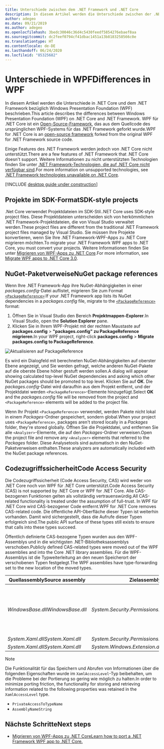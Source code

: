 ```yaml
---
title: Unterschiede zwischen dem .NET Framework und .NET Core
description: In diesem Artikel werden die Unterschiede zwischen der .NET Framework-Implementierung von Windows Presentation Foundation (WPF) und .NET Core WPF beschrieben. Beim Migrieren einer App sollten Sie diese Inkompatibilitäten berücksichtigen.
author: adegeo
ms.date: 09/21/2019
ms.author: adegeo
ms.openlocfilehash: 3bedc30046c36d4c5430feedf5854276ebaef8aa
ms.sourcegitcommit: dc2feef0794cf41dbac1451a13b8183258566c0e
ms.translationtype: HT
ms.contentlocale: de-DE
ms.lasthandoff: 06/24/2020
ms.locfileid: "85325682"
---
```

# <a name="differences-in-wpf"></a><span data-ttu-id="882cc-104">Unterschiede in WPF</span><span class="sxs-lookup"><span data-stu-id="882cc-104">Differences in WPF</span></span>

<span data-ttu-id="882cc-105">In diesem Artikel werden die Unterschiede in .NET Core und dem .NET Framework bezüglich Windows Presentation Foundation (WPF) beschrieben.</span><span class="sxs-lookup"><span data-stu-id="882cc-105">This article describes the differences between Windows Presentation Foundation (WPF) on .NET Core and .NET Framework.</span></span> <span data-ttu-id="882cc-106">WPF für .NET Core ist ein [Open-Source-Framework](https://github.com/dotnet/wpf), das aus dem Quellcode des ursprünglichen WPF-Systems für das .NET Framework geforkt wurde.</span><span class="sxs-lookup"><span data-stu-id="882cc-106">WPF for .NET Core is an [open-source framework](https://github.com/dotnet/wpf) forked from the original WPF for .NET Framework source code.</span></span>

<span data-ttu-id="882cc-107">Einige Features des .NET Framework werden jedoch von .NET Core nicht unterstützt.</span><span class="sxs-lookup"><span data-stu-id="882cc-107">There are a few features of .NET Framework that .NET Core doesn't support.</span></span> <span data-ttu-id="882cc-108">Weitere Informationen zu nicht unterstützten Technologien finden Sie unter [.NET Framework-Technologien, die auf .NET Core nicht verfügbar sind](../../core/porting/net-framework-tech-unavailable.md).</span><span class="sxs-lookup"><span data-stu-id="882cc-108">For more information on unsupported technologies, see [.NET Framework technologies unavailable on .NET Core](../../core/porting/net-framework-tech-unavailable.md).</span></span>

[!INCLUDE [desktop guide under construction](../../../includes/desktop-guide-preview-note.md)]

## <a name="sdk-style-projects"></a><span data-ttu-id="882cc-109">Projekte im SDK-Format</span><span class="sxs-lookup"><span data-stu-id="882cc-109">SDK-style projects</span></span>

<span data-ttu-id="882cc-110">.Net Core verwendet Projektdateien im SDK-Stil.</span><span class="sxs-lookup"><span data-stu-id="882cc-110">.NET Core uses SDK-style project files.</span></span> <span data-ttu-id="882cc-111">Diese Projektdateien unterscheiden sich von herkömmlichen .NET Framework-Projektdateien, die von Visual Studio verwaltet werden.</span><span class="sxs-lookup"><span data-stu-id="882cc-111">These project files are different from the traditional .NET Framework project files managed by Visual Studio.</span></span> <span data-ttu-id="882cc-112">Sie müssen Ihre Projekte konvertieren, wenn Sie Ihre .NET Framework-WPF-Apps zu .NET Core migrieren möchten.</span><span class="sxs-lookup"><span data-stu-id="882cc-112">To migrate your .NET Framework WPF apps to .NET Core, you must convert your projects.</span></span> <span data-ttu-id="882cc-113">Weitere Informationen finden Sie unter [Migrieren von WPF-Apps zu .NET Core](convert-project-from-net-framework.md).</span><span class="sxs-lookup"><span data-stu-id="882cc-113">For more information, see [Migrate WPF apps to .NET Core 3.0](convert-project-from-net-framework.md).</span></span>

## <a name="nuget-package-references"></a><span data-ttu-id="882cc-114">NuGet-Paketverweise</span><span class="sxs-lookup"><span data-stu-id="882cc-114">NuGet package references</span></span>

<span data-ttu-id="882cc-115">Wenn Ihre .NET Framework-App ihre NuGet-Abhängigkeiten in einer *packages.config*-Datei auflistet, migrieren Sie zum Format [`<PackageReference>`](/nuget/consume-packages/package-references-in-project-files):</span><span class="sxs-lookup"><span data-stu-id="882cc-115">If your .NET Framework app lists its NuGet dependencies in a *packages.config* file, migrate to the [`<PackageReference>`](/nuget/consume-packages/package-references-in-project-files) format:</span></span>

1. <span data-ttu-id="882cc-116">Öffnen Sie in Visual Studio den Bereich **Projektmappen-Explorer**.</span><span class="sxs-lookup"><span data-stu-id="882cc-116">In Visual Studio, open the **Solution Explorer** pane.</span></span>
1. <span data-ttu-id="882cc-117">Klicken Sie in Ihrem WPF-Projekt mit der rechten Maustaste auf **packages.config** >  **"packages.config" zu PackageReference migrieren**.</span><span class="sxs-lookup"><span data-stu-id="882cc-117">In your WPF project, right-click **packages.config** > **Migrate packages.config to PackageReference**.</span></span>

![Aktualisieren auf PackageReference](media/differences-from-net-framework/package-reference-migration.png)

<span data-ttu-id="882cc-119">Es wird ein Dialogfeld mit berechneten NuGet-Abhängigkeiten auf oberster Ebene angezeigt, und Sie werden gefragt, welche anderen NuGet-Pakete auf die oberste Ebene höher gestuft werden sollen.</span><span class="sxs-lookup"><span data-stu-id="882cc-119">A dialog will appear showing calculated top-level NuGet dependencies and asking which other NuGet packages should be promoted to top level.</span></span> <span data-ttu-id="882cc-120">Klicken Sie auf **OK**. Die *packages.config*-Datei wird daraufhin aus dem Projekt entfernt, und der Projektdatei werden `<PackageReference>`-Elemente hinzugefügt.</span><span class="sxs-lookup"><span data-stu-id="882cc-120">Select **OK** and the *packages.config* file will be removed from the project and `<PackageReference>` elements will be added to the project file.</span></span>

<span data-ttu-id="882cc-121">Wenn Ihr Projekt `<PackageReference>` verwendet, werden Pakete nicht lokal in einem *Packages*-Ordner gespeichert, sondern global.</span><span class="sxs-lookup"><span data-stu-id="882cc-121">When your project uses `<PackageReference>`, packages aren't stored locally in a *Packages* folder, they're stored globally.</span></span> <span data-ttu-id="882cc-122">Öffnen Sie die Projektdatei, und entfernen Sie alle `<Analyzer>`-Elemente, die auf den *Packages*-Ordner verweisen.</span><span class="sxs-lookup"><span data-stu-id="882cc-122">Open the project file and remove any `<Analyzer>` elements that referred to the *Packages* folder.</span></span> <span data-ttu-id="882cc-123">Diese Analysetools sind automatisch in den NuGet-Paketverweisen enthalten.</span><span class="sxs-lookup"><span data-stu-id="882cc-123">These analyzers are automatically included with the NuGet package references.</span></span>

## <a name="code-access-security"></a><span data-ttu-id="882cc-124">Codezugriffssicherheit</span><span class="sxs-lookup"><span data-stu-id="882cc-124">Code Access Security</span></span>

<span data-ttu-id="882cc-125">Die Codezugriffssicherheit (Code Access Security, CAS) wird weder von .NET Core noch von WPF für .NET Core unterstützt.</span><span class="sxs-lookup"><span data-stu-id="882cc-125">Code Access Security (CAS) is not supported by .NET Core or WPF for .NET Core.</span></span> <span data-ttu-id="882cc-126">Alle CAS-bezogenen Funktionen gelten als vollständig vertrauenswürdig.</span><span class="sxs-lookup"><span data-stu-id="882cc-126">All CAS-related functionality is treated under the assumption of full-trust.</span></span> <span data-ttu-id="882cc-127">In WPF für .NET Core wird CAS-bezogener Code entfernt.</span><span class="sxs-lookup"><span data-stu-id="882cc-127">WPF for .NET Core removes CAS-related code.</span></span> <span data-ttu-id="882cc-128">Die öffentliche API-Oberfläche dieser Typen ist weiterhin vorhanden. Damit wird sichergestellt, dass die Aufrufe dieser Typen erfolgreich sind.</span><span class="sxs-lookup"><span data-stu-id="882cc-128">The public API surface of these types still exists to ensure that calls into these types succeed.</span></span>

<span data-ttu-id="882cc-129">Öffentlich definierte CAS-bezogene Typen wurden aus den WPF-Assemblys und in die wichtigsten .NET-Bibliotheksassemblys verschoben.</span><span class="sxs-lookup"><span data-stu-id="882cc-129">Publicly defined CAS-related types were moved out of the WPF assemblies and into the Core .NET library assemblies.</span></span> <span data-ttu-id="882cc-130">Für die WPF-Assemblys ist die Typweiterleitung an den neuen Speicherort der verschobenen Typen festgelegt.</span><span class="sxs-lookup"><span data-stu-id="882cc-130">The WPF assemblies have type-forwarding set to the new location of the moved types.</span></span>

| <span data-ttu-id="882cc-131">Quellassembly</span><span class="sxs-lookup"><span data-stu-id="882cc-131">Source assembly</span></span> | <span data-ttu-id="882cc-132">Zielassembly</span><span class="sxs-lookup"><span data-stu-id="882cc-132">Target assembly</span></span> | <span data-ttu-id="882cc-133">Typ</span><span class="sxs-lookup"><span data-stu-id="882cc-133">Type</span></span>                |
| --------------- | --------------- | ------------------- |
| <span data-ttu-id="882cc-134">*WindowsBase.dll*</span><span class="sxs-lookup"><span data-stu-id="882cc-134">*WindowsBase.dll*</span></span> | <span data-ttu-id="882cc-135">*System.Security.Permissions.dll*</span><span class="sxs-lookup"><span data-stu-id="882cc-135">*System.Security.Permissions.dll*</span></span> | <xref:System.Security.Permissions.MediaPermission> <br /> <xref:System.Security.Permissions.MediaPermissionAttribute> <br /> <xref:System.Security.Permissions.MediaPermissionAudio> <br /> <xref:System.Security.Permissions.MediaPermissionImage> <br /> <xref:System.Security.Permissions.MediaPermissionVideo> <br /> <xref:System.Security.Permissions.WebBrowserPermission> <br /> <xref:System.Security.Permissions.WebBrowserPermissionAttribute> <br /> <xref:System.Security.Permissions.WebBrowserPermissionLevel> |
| <span data-ttu-id="882cc-136">*System.Xaml.dll*</span><span class="sxs-lookup"><span data-stu-id="882cc-136">*System.Xaml.dll*</span></span> | <span data-ttu-id="882cc-137">*System.Security.Permissions.dll*</span><span class="sxs-lookup"><span data-stu-id="882cc-137">*System.Security.Permissions.dll*</span></span> | <xref:System.Xaml.Permissions.XamlLoadPermission> |
| <span data-ttu-id="882cc-138">*System.Xaml.dll*</span><span class="sxs-lookup"><span data-stu-id="882cc-138">*System.Xaml.dll*</span></span> | <span data-ttu-id="882cc-139">*System.Windows.Extension.dll*</span><span class="sxs-lookup"><span data-stu-id="882cc-139">*System.Windows.Extension.dll*</span></span>    | <xref:System.Xaml.Permissions.XamlAccessLevel><br/> |

> [!NOTE]
> <span data-ttu-id="882cc-140">Die Funktionalität für das Speichern und Abrufen von Informationen über die folgenden Eigenschaften wurde im `XamlAccessLevel`-Typ beibehalten, um die Probleme bei der Portierung so gering wie möglich zu halten.</span><span class="sxs-lookup"><span data-stu-id="882cc-140">In order to minimize porting friction, the functionality for storing and retrieving information related to the following properties was retained in the `XamlAccessLevel` type.</span></span>
>
> - `PrivateAccessToTypeName`
> - `AssemblyNameString`

## <a name="next-steps"></a><span data-ttu-id="882cc-141">Nächste Schritte</span><span class="sxs-lookup"><span data-stu-id="882cc-141">Next steps</span></span>

- [<span data-ttu-id="882cc-142">Migrieren von WPF-Apps zu .NET Core</span><span class="sxs-lookup"><span data-stu-id="882cc-142">Learn how to port a .NET Framework WPF app to .NET Core.</span></span>](convert-project-from-net-framework.md)

